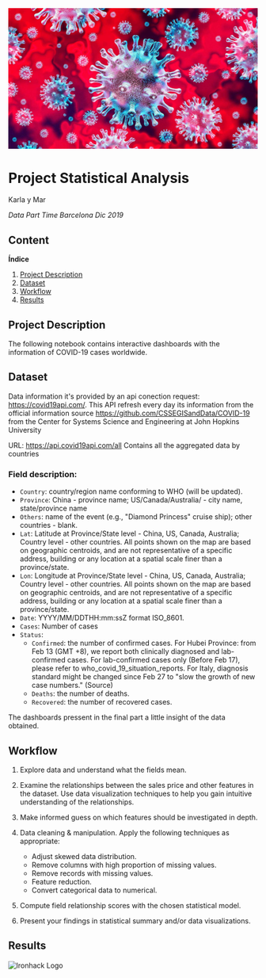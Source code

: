 <img src="./img/5530085.jpeg">


# Project Statistical Analysis

Karla y Mar

*Data Part Time Barcelona Dic 2019*



## Content

**Índice**   
1. [Project Description](#id1)
2. [Dataset](#id2)
3. [Workflow](#id3)
3. [Results](#id4)



<a name="project"></a>

## Project Description<a name="id1"></a>

The following notebook contains interactive dashboards with the information of COVID-19 cases worldwide.


<a name="dataset"></a>

## Dataset<a name="id2"></a>


Data information it's provided by an api conection request: https://covid19api.com/. This API refresh every day its information from the official information source https://github.com/CSSEGISandData/COVID-19 from the Center for Systems Science and Engineering at John Hopkins University

URL: https://api.covid19api.com/all
Contains all the aggregated data by countries

### Field description:
* <CODE>Country</CODE>: country/region name conforming to WHO (will be updated).
* <CODE>Province</CODE>: China - province name; US/Canada/Australia/ - city name, state/province name
* <CODE>Others</CODE>:  name of the event (e.g., "Diamond Princess" cruise ship); other countries - blank.
* <CODE>Lat</CODE>: Latitude at Province/State level - China, US, Canada, Australia; Country level - other countries. All points shown on the map are based on geographic centroids, and are not representative of a specific address, building or any location at a spatial scale finer than a province/state.
* <CODE>Lon</CODE>: Longitude at Province/State level - China, US, Canada, Australia; Country level - other countries. All points shown on the map are based on geographic centroids, and are not representative of a specific address, building or any location at a spatial scale finer than a province/state.
* <CODE>Date</CODE>: YYYY/MM/DDTHH:mm:ssZ format ISO_8601.
* <CODE>Cases</CODE>: Number of cases
* <CODE>Status</CODE>:
    * <CODE>Confirmed</CODE>: the number of confirmed cases. For Hubei Province: from Feb 13 (GMT +8), we report both clinically diagnosed and lab-confirmed cases. For lab-confirmed cases only (Before Feb 17), please refer to who_covid_19_situation_reports. For Italy, diagnosis standard might be changed since Feb 27 to "slow the growth of new case numbers." (Source)
    * <CODE>Deaths</CODE>: the number of deaths.
    * <CODE>Recovered</CODE>: the number of recovered cases.
    
The dashboards pressent in the final part a little insight of the data obtained.

<a name="workflow"></a>

## Workflow<a name="id3"></a>


1. Explore data and understand what the fields mean.

2. Examine the relationships between the sales price and other features in the dataset. Use data visualization techniques to help you gain intuitive understanding of the relationships.

3. Make informed guess on which features should be investigated in depth.

4. Data cleaning & manipulation. Apply the following techniques as appropriate:
    * Adjust skewed data distribution.
    * Remove columns with high proportion of missing values.
    * Remove records with missing values.
    * Feature reduction.
    * Convert categorical data to numerical.
    
5. Compute field relationship scores with the chosen statistical model.

6. Present your findings in statistical summary and/or data visualizations.

<a name="results"></a>

## Results<a name="id4"></a>






<img src="https://bit.ly/2VnXWr2" alt="Ironhack Logo" width="100" align="center"/>
